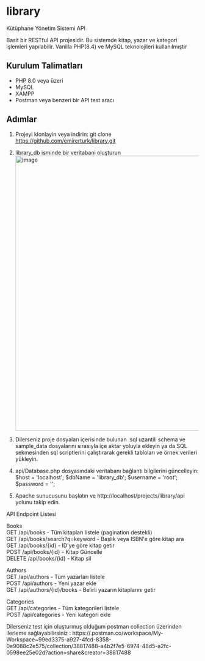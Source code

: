 # library
Kütüphane Yönetim Sistemi API

Basit bir RESTful API projesidir. Bu sistemde kitap, yazar ve kategori işlemleri yapılabilir. Vanilla PHP(8.4) ve MySQL teknolojileri kullanılmıştır

## Kurulum Talimatları
- PHP 8.0 veya üzeri
- MySQL
- XAMPP
- Postman veya benzeri bir API test aracı

## Adımlar
1. Projeyi klonlayin veya indirin: git clone https://github.com/emirerturk/library.git

2. library_db isminde bir veritabani oluşturun
 <img width="719" alt="image" src="https://github.com/user-attachments/assets/46be9c5e-5c00-4294-ab73-40b601ab0444" /> <br>
3. Dilerseniz proje dosyaları içerisinde bulunan .sql uzantili schema ve sample_data dosyalarını sırasıyla içe aktar yoluyla ekleyin
    ya da
    SQL sekmesinden sql scriptlerini çalıştırarak gerekli tabloları ve örnek verileri yükleyin.
   
4. api/Database.php dosyasındaki veritabanı bağlantı bilgilerini güncelleyin:
  $host = 'localhost';
  $dbName = 'library_db';
  $username = 'root';
  $password = '';

5. Apache sunucusunu başlatın ve http://localhost/projects/library/api yolunu takip edin.

API Endpoint Listesi

Books <br>
  GET /api/books - Tüm kitapları listele (pagination destekli) <br>
  GET /api/books/search?q=keyword - Başlık veya ISBN'e göre kitap ara <br>
  GET /api/books/{id} - ID'ye göre kitap getir <br>
  POST /api/books/{id} - Kitap Güncelle <br>
  DELETE /api/books/{id} - Kitap sil <br>

Authors <br>
  GET /api/authors - Tüm yazarları listele <br>
  POST /api/authors - Yeni yazar ekle <br>
  GET /api/authors/{id}/books - Belirli yazarın kitaplarını getir <br>

Categories <br>
  GET /api/categories - Tüm kategorileri listele <br>
  POST /api/categories - Yeni kategori ekle <br>

  Dilerseniz test için oluşturmuş olduğum postman collection üzerinden ilerleme sağlayabilirsiniz : https://.postman.co/workspace/My-Workspace~99ed3375-a927-4fcd-8358-0e9088c2e575/collection/38817488-a4b2f7e5-6974-48d5-a2fc-0598ee25e02d?action=share&creator=38817488 <br>
